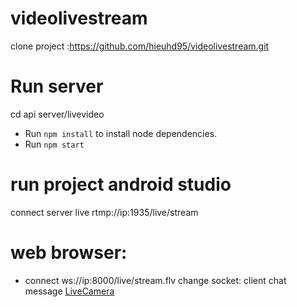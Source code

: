 # videolivestream
clone project :https://github.com/hieuhd95/videolivestream.git

# Run server
cd api server/livevideo
* Run `npm install` to install node dependencies.
* Run `npm start` 
# run project android studio
  connect server live
    rtmp://ip:1935/live/stream
    
# web browser:
 - connect ws://ip:8000/live/stream.flv
change socket: client chat message [LiveCamera](https://github.com/hieuhd95/videolivestream/blob/61fc0e16d408fba231564b22ef69465913da1c0f/app/src/main/java/com/aloopen/livestreamingfb/LiveCamera.java#L56)

